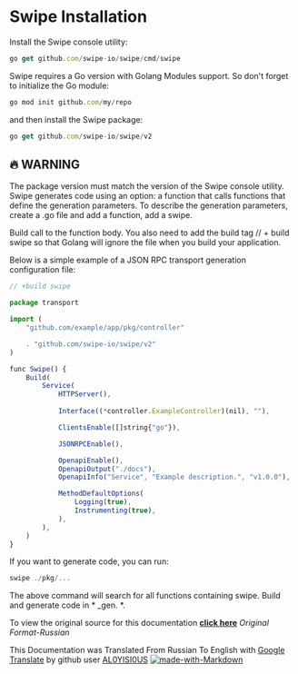 # Swipe Installation 

Install the Swipe console utility: 
````javascript
go get github.com/swipe-io/swipe/cmd/swipe
````


Swipe requires a Go version with Golang Modules support. So don't forget to initialize the Go module: 
````javascript
go mod init github.com/my/repo
````

and then install the Swipe package: 
````javascript
go get github.com/swipe-io/swipe/v2
````

## 🔥 WARNING

The package version must match the version of the Swipe console utility. Swipe generates code using an option: a function that calls functions that define the generation parameters. To describe the generation parameters, create a .go file and add a function, add a swipe. 

Build call to the function body. You also need to add the build tag // + build swipe so that Golang will ignore the file when you build your application. 


Below is a simple example of a JSON RPC transport generation configuration file: 

````javascript
// +build swipe

package transport

import (
    "github.com/example/app/pkg/controller"

    . "github.com/swipe-io/swipe/v2"
)

func Swipe() {
    Build(
        Service(
            HTTPServer(),
            
            Interface((*controller.ExampleController)(nil), ""),

            ClientsEnable([]string{"go"}),

            JSONRPCEnable(),        

            OpenapiEnable(),
            OpenapiOutput("./docs"),
            OpenapiInfo("Service", "Example description.", "v1.0.0"),

            MethodDefaultOptions(
                Logging(true),
                Instrumenting(true),
            ),
        ),
    )
}
````

If you want to generate code, you can run:
````javascript
swipe ./pkg/...
````

The above command will search for all functions containing swipe. Build and generate code in * _gen. *.

To view the original source for this documentation [**click here**](https://swipeio.dev/docs/installation) *Original Format-Russian*

This Documentation was Translated From Russian To English with [Google Translate](https://translate.google.com/) by github user [AL0YISI0US](https://github.com/AL0YSI0US) [![made-with-Markdown](https://img.shields.io/badge/Made%20with-Markdown-1f425f.svg)](http://commonmark.org)
